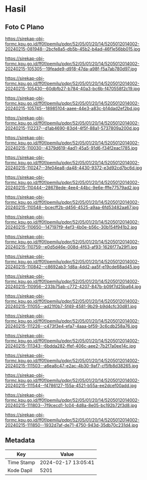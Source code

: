 # Hasil

## Foto C Plano

https://sirekap-obj-formc.kpu.go.id/ff0f/pemilu/pdpr/52/05/01/20/14/5205012014002-20240215-081948--2bcfe8a5-db5b-45b2-b4ad-46f1e56bb015.jpg

https://sirekap-obj-formc.kpu.go.id/ff0f/pemilu/pdpr/52/05/01/20/14/5205012014002-20240215-105305--19feade9-d918-47da-a98f-f5a7ab780d97.jpg

https://sirekap-obj-formc.kpu.go.id/ff0f/pemilu/pdpr/52/05/01/20/14/5205012014002-20240215-105430--60dbfb27-b784-40a3-bc6b-f470558f2c19.jpg

https://sirekap-obj-formc.kpu.go.id/ff0f/pemilu/pdpr/52/05/01/20/14/5205012014002-20240215-105745--18985104-aaee-44e3-a83c-b14dad2ef2bd.jpg

https://sirekap-obj-formc.kpu.go.id/ff0f/pemilu/pdpr/52/05/01/20/14/5205012014002-20240215-112237--d1ab4690-83d4-4f5f-88a1-5737809a200d.jpg

https://sirekap-obj-formc.kpu.go.id/ff0f/pemilu/pdpr/52/05/01/20/14/5205012014002-20240215-110030--4379d619-4ad1-45a5-91d6-f34f2eac1785.jpg

https://sirekap-obj-formc.kpu.go.id/ff0f/pemilu/pdpr/52/05/01/20/14/5205012014002-20240215-110247--3fe04ea8-da48-4430-9372-e3d92cd7bc6d.jpg

https://sirekap-obj-formc.kpu.go.id/ff0f/pemilu/pdpr/52/05/01/20/14/5205012014002-20240215-110444--28678ede-4ee4-44bc-9e6e-fffe77579ad2.jpg

https://sirekap-obj-formc.kpu.go.id/ff0f/pemilu/pdpr/52/05/01/20/14/5205012014002-20240215-110548--bcecff2b-d456-4525-a9aa-6fd53482aa67.jpg

https://sirekap-obj-formc.kpu.go.id/ff0f/pemilu/pdpr/52/05/01/20/14/5205012014002-20240215-110650--147197f9-4ef3-4b0e-b56c-30b154f941b2.jpg

https://sirekap-obj-formc.kpu.go.id/ff0f/pemilu/pdpr/52/05/01/20/14/5205012014002-20240215-110759--e0d5d46e-008d-4f63-af93-1626f77a29f1.jpg

https://sirekap-obj-formc.kpu.go.id/ff0f/pemilu/pdpr/52/05/01/20/14/5205012014002-20240215-110842--c8692ab3-1d8a-4dd2-aa5f-e19cde68ad45.jpg

https://sirekap-obj-formc.kpu.go.id/ff0f/pemilu/pdpr/52/05/01/20/14/5205012014002-20240215-110956--233b75ab-c772-4207-847b-b09f7d25ba64.jpg

https://sirekap-obj-formc.kpu.go.id/ff0f/pemilu/pdpr/52/05/01/20/14/5205012014002-20240215-111055--ad21f0b7-5f49-4581-9b29-b9d4cfc30d81.jpg

https://sirekap-obj-formc.kpu.go.id/ff0f/pemilu/pdpr/52/05/01/20/14/5205012014002-20240215-111226--c473f3e4-efa7-4aaa-bf59-3c6cdb258a76.jpg

https://sirekap-obj-formc.kpu.go.id/ff0f/pemilu/pdpr/52/05/01/20/14/5205012014002-20240215-111343--6bdda282-ffef-406c-aee2-7b2f7a0ee14c.jpg

https://sirekap-obj-formc.kpu.go.id/ff0f/pemilu/pdpr/52/05/01/20/14/5205012014002-20240215-111503--a6ea8c47-e2ac-4b30-9af7-cf5fb8d38265.jpg

https://sirekap-obj-formc.kpu.go.id/ff0f/pemilu/pdpr/52/05/01/20/14/5205012014002-20240215-111544--f4786127-155a-4521-b55a-ee2dcef00add.jpg

https://sirekap-obj-formc.kpu.go.id/ff0f/pemilu/pdpr/52/05/01/20/14/5205012014002-20240215-111803--7f9cecd1-1c04-4d8a-8e05-bc192b72f3d8.jpg

https://sirekap-obj-formc.kpu.go.id/ff0f/pemilu/pdpr/52/05/01/20/14/5205012014002-20240215-111850--1932d7af-de71-4750-943d-35db70c231d4.jpg


## Metadata

| Key        | Value               |
| ---------- | ------------------- |
| Time Stamp | 2024-02-17 13:05:41 |
| Kode Dapil | 5201                |




